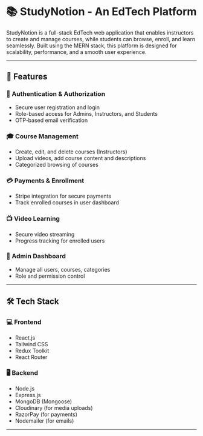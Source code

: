 # 📚 StudyNotion - An EdTech Platform

StudyNotion is a full-stack EdTech web application that enables instructors to create and manage courses, while students can browse, enroll, and learn seamlessly. Built using the MERN stack, this platform is designed for scalability, performance, and a smooth user experience.


---

## 🚀 Features

### 🔐 Authentication & Authorization
- Secure user registration and login
- Role-based access for Admins, Instructors, and Students
- OTP-based email verification

### 🎓 Course Management
- Create, edit, and delete courses (Instructors)
- Upload videos, add course content and descriptions
- Categorized browsing of courses

### 💳 Payments & Enrollment
- Stripe integration for secure payments
- Track enrolled courses in user dashboard

### 📺 Video Learning
- Secure video streaming
- Progress tracking for enrolled users

### 🧾 Admin Dashboard
- Manage all users, courses, categories
- Role and permission control

---

## 🛠️ Tech Stack

### 💻 Frontend
- React.js
- Tailwind CSS
- Redux Toolkit
- React Router

### 🖥️ Backend
- Node.js
- Express.js
- MongoDB (Mongoose)
- Cloudinary (for media uploads)
- RazorPay (for payments)
- Nodemailer (for emails)

---
  

